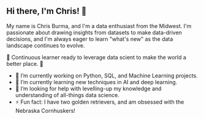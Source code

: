 ## Hi there, I'm Chris! 👋

My name is Chris Burma, and I'm a data enthusiast from the Midwest. I'm passionate about drawing insights from datasets to make data-driven decisions, and I'm always eager to learn "what's new" as the data landscape continues to evolve.

🧠 Continuous learner ready to leverage data scient to make the world a better place. 🧠

- 🔭 I’m currently working on Python, SQL, and Machine Learning projects.
- 🌱 I’m currently learning new techniques in AI and deep learning.
- 🤔 I’m looking for help with levelling-up my knowledge and understanding of all-things data science.
- ⚡ Fun fact: I have two golden retrievers, and am obsessed with the Nebraska Cornhuskers!

<!--
**cwburma0608/cwburma0608** is a ✨ _special_ ✨ repository because its `README.md` (this file) appears on your GitHub profile.

Here are some ideas to get you started:

- 🔭 I’m currently working on ...
- 🌱 I’m currently learning ...
- 👯 I’m looking to collaborate on ...
- 🤔 I’m looking for help with ...
- 💬 Ask me about ...
- 📫 How to reach me: ...
- 😄 Pronouns: ...
- ⚡ Fun fact: ...
-->
